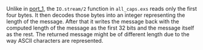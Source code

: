 Unlike in [port_1](https://github.com/Mdlkxzmcp/various_elixir/tree/master/learning/adopting_elixir/chapter_7/port_1), the `IO.stream/2` function in `all_caps.exs` reads only the first four bytes. It then decodes those bytes into an integer representing the length of the message. After that it writes the message back with the computed length of the message as the first 32 bits and the message itself as the rest. The returned message might be of different length due to the way ASCII characters are represented. 
